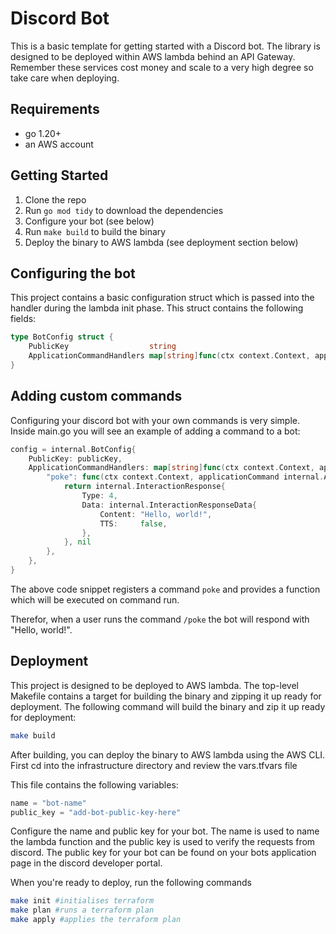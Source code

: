 # Discord Bot
This is a basic template for getting started with a Discord bot. The library is designed to be deployed within AWS lambda behind an API Gateway. Remember these services cost money and scale to a very high degree so take care when deploying.

## Requirements
- go 1.20+
- an AWS account

## Getting Started
1. Clone the repo
2. Run `go mod tidy` to download the dependencies
3. Configure your bot (see below)
4. Run `make build` to build the binary
5. Deploy the binary to AWS lambda (see deployment section below)

## Configuring the bot
This project contains a basic configuration struct which is passed into the handler during the lambda init phase. This struct contains the following fields:
```go
type BotConfig struct {
	PublicKey                  string
	ApplicationCommandHandlers map[string]func(ctx context.Context, applicationCommand ApplicationCommand) (InteractionResponse, error)
}
```

## Adding custom commands
Configuring your discord bot with your own commands is very simple. Inside main.go you will see an example of adding a command to a bot:
```go
config = internal.BotConfig{
    PublicKey: publicKey,
    ApplicationCommandHandlers: map[string]func(ctx context.Context, applicationCommand internal.ApplicationCommand) (internal.InteractionResponse, error){
        "poke": func(ctx context.Context, applicationCommand internal.ApplicationCommand) (internal.InteractionResponse, error) {
            return internal.InteractionResponse{
                Type: 4,
                Data: internal.InteractionResponseData{
                    Content: "Hello, world!",
                    TTS:     false,
                },
            }, nil
        },
    },
}
```
The above code snippet registers a command `poke` and provides a function which will be executed on command run.

Therefor, when a user runs the command `/poke` the bot will respond with "Hello, world!".

## Deployment
This project is designed to be deployed to AWS lambda. The top-level Makefile contains a target for building the binary and zipping it up ready for deployment. The following command will build the binary and zip it up ready for deployment:
```bash
make build
```
After building, you can deploy the binary to AWS lambda using the AWS CLI. First cd into the infrastructure directory and review the vars.tfvars file

This file contains the following variables:
```terraform
name = "bot-name"
public_key = "add-bot-public-key-here"
```
Configure the name and public key for your bot. The name is used to name the lambda function and the public key is used to verify the requests from discord. The public key for your bot can be found on your bots application page in the discord developer portal.

When you're ready to deploy, run the following commands
```bash
make init #initialises terraform
make plan #runs a terraform plan
make apply #applies the terraform plan
```
